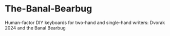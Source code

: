 # The-Banal-Bearbug
Human-factor DIY keyboards for two-hand and single-hand writers: Dvorak 2024 and the Banal Bearbug
